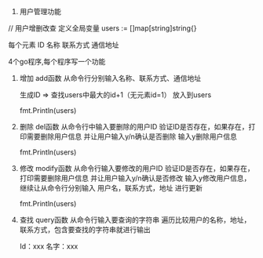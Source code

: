 1. 用户管理功能

// 用户增删改查
定义全局变量
users := []map[string]string{}

每个元素
    ID
    名称
    联系方式
    通信地址

4个go程序,每个程序写一个功能
1. 增加
    add函数
    从命令行分别输入名称、联系方式、通信地址

    生成ID => 查找users中最大的id+1（无元素id=1）
    放入到users

    fmt.Println(users)

2. 删除
    del函数
    从命令行中输入要删除的用户ID
    验证ID是否存在，如果存在，打印需要删除用户信息
    并让用户输入y/n确认是否删除
    输入y删除用户信息

    fmt.Println(users)

3. 修改
    modify函数
    从命令行输入要修改的用户ID
    验证ID是否存在，如果存在，打印需要删除用户信息
    并让用户输入y/n确认是否修改
    输入y修改用户信息，继续让从命令行分别输入
    用户名，联系方式，地址 进行更新

    fmt.Println(users)

4. 查找
    query函数
    从命令行输入要查询的字符串
    遍历比较用户的名称，地址，联系方式，包含要查找的字符串就进行输出


    Id：xxx
    名字：xxx